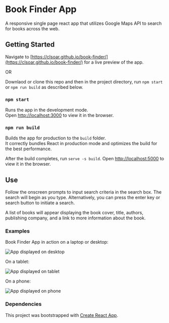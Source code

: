 # Book Finder App

A responsive single page react app that utilizes Google Maps API to search for books across the web. 

## Getting Started

Navigate to [https://clsoar.github.io/book-finder/](https://clsoar.github.io/book-finder/) for a live preview of the app.

OR

Downlaod or clone this repo and then in the project directory, run `npm start` or `npm run build` as described below.

### `npm start`

Runs the app in the development mode.<br>
Open [http://localhost:3000](http://localhost:3000) to view it in the browser.

### `npm run build`

Builds the app for production to the `build` folder.<br>
It correctly bundles React in production mode and optimizes the build for the best performance.

After the build completes, run `serve -s build`.
Open [http://localhost:5000](http://localhost:5000) to view it in the browser.

## Use

Follow the onscreen prompts to input search criteria in the search box. The search will begin as you type. Alternatively, you can press the enter key or search button to initiate a search.

A list of books will appear displaying the book cover, title, authors, publishing company, and a link to more information about the book.

### Examples

Book Finder App in action on a laptop or desktop:

![App displayed on desktop](book-finder/app-full-screen.PNG)

On a tablet:

![App displayed on tablet](book-finder/app-tablet.PNG)

On a phone:

![App displayed on phone](book-finder/app-iphone.PNG)

### Dependencies

This project was bootstrapped with [Create React App](https://github.com/facebook/create-react-app).

